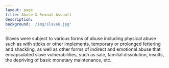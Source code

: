 ```yaml
---
layout: page
title: Abuse & Sexual Assault
description:
background: '/img/slave6.jpg'
---
```


Slaves were subject to various forms of abuse including physical abuse such as with sticks or other implements, temporary or prolonged fettering and shackling, as well as other forms of indirect and emotional abuse that encapsulated slave vulnerabilities, such as sale, familial dissolution, insults, the depriving of basic monetary maintenance, etc. 
